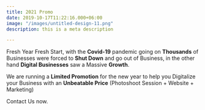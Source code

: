 ```yaml
---
title: 2021 Promo
date: 2019-10-17T11:22:16.000+06:00
image: "/images/untitled-design-11.png"
description: this is a meta description

---
```

Fresh Year Fresh Start, with the **Covid-19** pandemic going on **Thousands** of Businesses were forced to **Shut Down** and go out of Business, in the other hand **Digital Businesses** saw a Massive **Growth**.  
  
We are running a **Limited Promotion** for the new year to help you Digitalize your Business with an **Unbeatable Price** (Photoshoot Session + Website + Marketing)

Contact Us now.